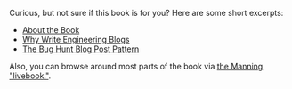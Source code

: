 Curious, but not sure if this book is for you? Here are some short excerpts: 
 - [About the Book](AboutTheBook.md)
 - [Why Write Engineering Blogs](WhyWriteEngineeringBlogs.md)
 - [The Bug Hunt Blog Post Pattern](TheBugHuntPattern.md)

Also, you can browse around most parts of the book via [the Manning "livebook."](https://livebook.manning.com/book/writing-for-developers/). 
